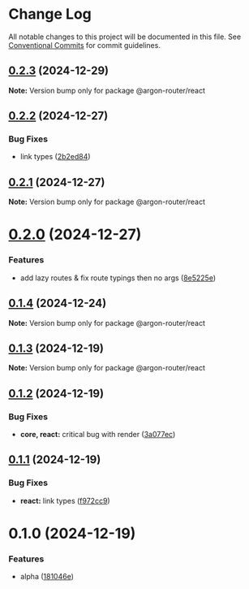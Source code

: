 # Change Log

All notable changes to this project will be documented in this file.
See [Conventional Commits](https://conventionalcommits.org) for commit guidelines.

## [0.2.3](https://github.com/movpushmov/argon-router/compare/v0.2.2...v0.2.3) (2024-12-29)

**Note:** Version bump only for package @argon-router/react

## [0.2.2](https://github.com/movpushmov/argon-router/compare/v0.2.1...v0.2.2) (2024-12-27)

### Bug Fixes

- link types ([2b2ed84](https://github.com/movpushmov/argon-router/commit/2b2ed84d82724780c9cc1ae47c70de9b32c76431))

## [0.2.1](https://github.com/movpushmov/argon-router/compare/v0.2.0...v0.2.1) (2024-12-27)

**Note:** Version bump only for package @argon-router/react

# [0.2.0](https://github.com/movpushmov/argon-router/compare/v0.1.4...v0.2.0) (2024-12-27)

### Features

- add lazy routes & fix route typings then no args ([8e5225e](https://github.com/movpushmov/argon-router/commit/8e5225e3256b220ca279217f8fd9eb4787ab716a))

## [0.1.4](https://github.com/movpushmov/argon-router/compare/v0.1.3...v0.1.4) (2024-12-24)

**Note:** Version bump only for package @argon-router/react

## [0.1.3](https://github.com/movpushmov/argon-router/compare/v0.1.2...v0.1.3) (2024-12-19)

**Note:** Version bump only for package @argon-router/react

## [0.1.2](https://github.com/movpushmov/argon-router/compare/v0.1.1...v0.1.2) (2024-12-19)

### Bug Fixes

- **core, react:** critical bug with render ([3a077ec](https://github.com/movpushmov/argon-router/commit/3a077ec9d7f283ef05aa2f0b88625d12e1df4165))

## [0.1.1](https://github.com/movpushmov/argon-router/compare/v0.1.0...v0.1.1) (2024-12-19)

### Bug Fixes

- **react:** link types ([f972cc9](https://github.com/movpushmov/argon-router/commit/f972cc9814e2fe45b15df9fc0e328dc2c66bba65))

# 0.1.0 (2024-12-19)

### Features

- alpha ([181046e](https://github.com/movpushmov/argon-router/commit/181046e7f45aa5fcad660c9e76a41c61b6ceb840))
